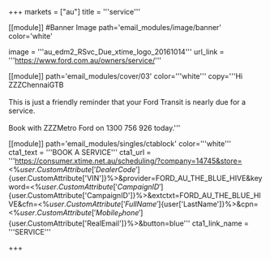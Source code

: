 +++
markets = ["au"]
title = '''service'''

[[module]] #Banner Image
path='email_modules/image/banner'
color='white'

image = '''au_edm2_RSvc_Due_xtime_logo_20161014'''
url_link = '''https://www.ford.com.au/owners/service/'''

[[module]]
path='email_modules/cover/03'
color='''white'''
copy='''Hi ZZZChennaiGTB <br /><br />This is just a friendly reminder that your Ford Transit is nearly due for a service. <br /><br />Book with ZZZMetro Ford on 1300 756 926 today.'''

[[module]]
path='email_modules/singles/ctablock'
color='''white'''	
cta1_text = '''BOOK A SERVICE'''
cta1_url = '''https://consumer.xtime.net.au/scheduling/?company=14745&store=<%${user.CustomAttribute['DealerCode']}%>&VIN=<%${user.CustomAttribute['VIN']}%>&provider=FORD_AU_THE_BLUE_HIVE&keyword=<%${user.CustomAttribute['CampaignID']}%>&dest=&extid=<%${user.CustomAttribute['CampaignID']}%>&extctxt=FORD_AU_THE_BLUE_HIVE&cfn=<%${user.CustomAttribute['FullName']}%>&cln=<%${user['LastName']}%>&cpn=<%${user.CustomAttribute['Mobile_Phone']}%>&cem=<%${user.CustomAttribute['RealEmail']}%>&button=blue'''
cta1_link_name = '''SERVICE'''

+++